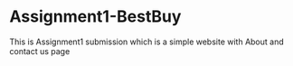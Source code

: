 # Assignment1-BestBuy
This is Assignment1 submission which is a simple website with About and contact us page

